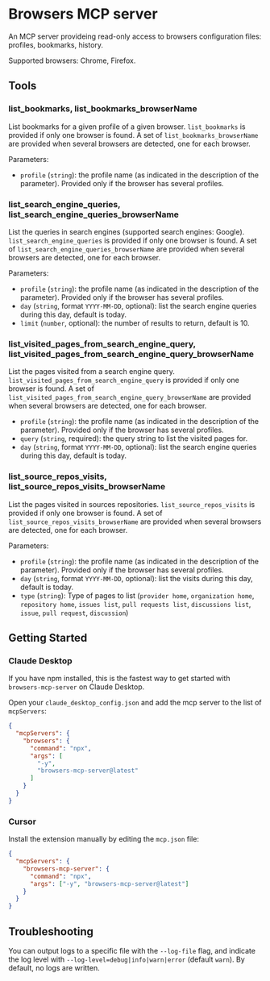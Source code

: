 # Browsers MCP server

An MCP server provideing read-only access to browsers configuration files: profiles, bookmarks, history.

Supported browsers: Chrome, Firefox.

## Tools

### list_bookmarks, list_bookmarks_browserName

List bookmarks for a given profile of a given browser. `list_bookmarks` is provided if only one browser is found. A set of `list_bookmarks_browserName` are provided when several browsers are detected, one for each browser.

Parameters:
- `profile` (`string`): the profile name (as indicated in the description of the parameter). Provided only if the browser has several profiles.

### list_search_engine_queries, list_search_engine_queries_browserName

List the queries in search engines (supported search engines: Google). `list_search_engine_queries` is provided if only one browser is found. A set of `list_search_engine_queries_browserName` are provided when several browsers are detected, one for each browser.

Parameters:
- `profile` (`string`): the profile name (as indicated in the description of the parameter). Provided only if the browser has several profiles.
- `day` (`string`, format `YYYY-MM-DD`, optional): list the search engine queries during this day, default is today.
- `limit` (`number`, optional): the number of results to return, default is 10.

### list_visited_pages_from_search_engine_query, list_visited_pages_from_search_engine_query_browserName

List the pages visited from a search engine query. `list_visited_pages_from_search_engine_query` is provided if only one browser is found. A set of `list_visited_pages_from_search_engine_query_browserName` are provided when several browsers are detected, one for each browser.

- `profile` (`string`): the profile name (as indicated in the description of the parameter). Provided only if the browser has several profiles.
- `query` (`string`, required): the query string to list the visited pages for.
- `day` (`string`, format `YYYY-MM-DD`, optional): list the search engine queries during this day, default is today.

### list_source_repos_visits, list_source_repos_visits_browserName

List the pages visited in sources repositories. `list_source_repos_visits` is provided if only one browser is found. A set of `list_source_repos_visits_browserName` are provided when several browsers are detected, one for each browser.

Parameters:
- `profile` (`string`): the profile name (as indicated in the description of the parameter). Provided only if the browser has several profiles.
- `day` (`string`, format `YYYY-MM-DD`, optional): list the visits during this day, default is today.
- `type` (`string`): Type of pages to list (`provider home`, `organization home`, `repository home`, `issues list`, `pull requests list`, `discussions list`, `issue`, `pull request`, `discussion`)

## Getting Started


### Claude Desktop

If you have npm installed, this is the fastest way to get started with `browsers-mcp-server` on Claude Desktop.

Open your `claude_desktop_config.json` and add the mcp server to the list of `mcpServers`:
``` json
{
  "mcpServers": {
    "browsers": {
      "command": "npx",
      "args": [
        "-y",
        "browsers-mcp-server@latest"
      ]
    }
  }
}
```


### Cursor

Install the extension manually by editing the `mcp.json` file:

```json
{
  "mcpServers": {
    "browsers-mcp-server": {
      "command": "npx",
      "args": ["-y", "browsers-mcp-server@latest"]
    }
  }
}
```

## Troubleshooting

You can output logs to a specific file with the `--log-file` flag, and indicate the log level with `--log-level=debug|info|warn|error` (default `warn`). By default, no logs are written.

